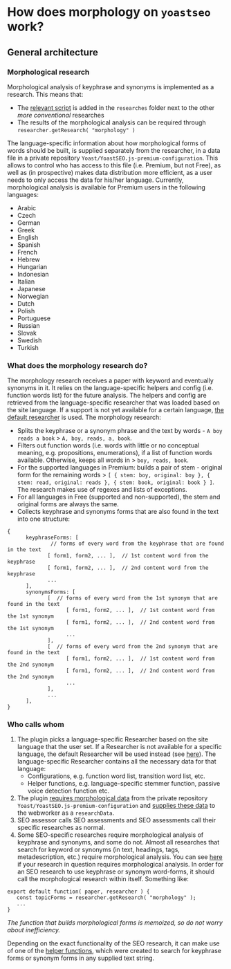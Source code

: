 # How does morphology on `yoastseo` work?
## General architecture
### Morphological research
Morphological analysis of keyphrase and synonyms is implemented as a research. This means that:

* The [relevant script](https://github.com/Yoast/wordpress-seo/blob/trunk/packages/yoastseo/src/languageProcessing/researches/getWordForms.js) is added in the `researches` folder next to the other _more conventional_ researches
* The results of the morphological analysis can be required through `researcher.getResearch( "morphology" )`

The language-specific information about how morphological forms of words should be built, is supplied separately from the researcher, in a data file in a private repository `Yoast/YoastSEO.js-premium-configuration`. This allows to control who has access to this file (i.e. Premium, but not Free), as well as (in prospective) makes data distribution more efficient, as a user needs to only access the data for his/her language. Currently, morphological analysis is available for Premium users in the following languages:
* Arabic
* Czech
* German
* Greek
* English
* Spanish
* French
* Hebrew
* Hungarian
* Indonesian
* Italian
* Japanese
* Norwegian
* Dutch
* Polish
* Portuguese
* Russian
* Slovak
* Swedish
* Turkish

### What does the morphology research do?
The morphology research receives a paper with keyword and eventually synonyms in it. It relies on the language-specific helpers and config (i.e. function words list) for the future analysis. The helpers and config are retrieved from the language-specific researcher that was loaded based on the site language. If a support is not yet available for a certain language, [the default researcher](https://github.com/Yoast/wordpress-seo/blob/trunk/packages/yoastseo/src/languageProcessing/languages/_default/Researcher.js) is used.
The morphology research:

* Splits the keyphrase or a synonym phrase and the text by words - `A boy reads a book` > `A, boy, reads, a, book`.
* Filters out function words (i.e. words with little or no conceptual meaning, e.g. propositions, enumerations), if a list of function words available. Otherwise, keeps all words in > `boy, reads, book`.
* For the supported languages in Premium: builds a pair of stem - original form for the remaining words > `[ { stem: boy, original: boy }, { stem: read, original: reads }, { stem: book, original: book } ]`. The research makes use of regexes and lists of exceptions.
* For all languages in Free (supported and non-supported), the stem and original forms are always the same.
* Collects keyphrase and synonyms forms that are also found in the text into one structure:
````
{
      keyphraseForms: [
              // forms of every word from the keyphrase that are found in the text
             [ form1, form2, ... ],  // 1st content word from the keyphrase
             [ form1, form2, ... ],  // 2nd content word from the keyphrase
             ...
      ],
      synonymsForms: [
             [  // forms of every word from the 1st synonym that are found in the text
                   [ form1, form2, ... ],  // 1st content word from the 1st synonym
                   [ form1, form2, ... ],  // 2nd content word from the 1st synonym
                   ...
             ],
             [  // forms of every word from the 2nd synonym that are found in the text
                   [ form1, form2, ... ],  // 1st content word from the 2nd synonym
                   [ form1, form2, ... ],  // 2nd content word from the 2nd synonym
                   ...
             ],
             ...
      ],
}
````
### Who calls whom
1. The plugin picks a language-specific Researcher based on the site language that the user set. If a Researcher is not available for a specific language, the default Researcher will be used instead (see [here](https://github.com/Yoast/wordpress-seo/blob/81b13cd9eba09d82e0f0b6262b716aa288e5cc29/src/helpers/language-helper.php#L46)). The language-specific Researcher contains all the necessary data for that language:
   * Configurations, e.g. function word list, transition word list, etc.
   * Helper functions, e.g. language-specific stemmer function, passive voice detection function etc.
2. The plugin [requires morphological data](https://github.com/Yoast/my-yoast/issues/1918) from the private repository `Yoast/YoastSEO.js-premium-configuration` and [supplies these data](https://github.com/Yoast/YoastSEO.js/issues/1809) to the webworker as a `researchData`.
3. SEO assessor calls SEO assessments and SEO assessments call their specific researches as normal.
4. Some SEO-specific researches require morphological analysis of keyphrase and synonyms, and some do not. Almost all researches that search for keyword or synonyms (in text, headings, tags, metadescription, etc.) require morphological analysis. You can see [here](https://github.com/Yoast/YoastSEO.js/issues/1558) if your research in question requires morphological analysis.
In order for an SEO research to use keyphrase or synonym word-forms, it should call the morphological research within itself. Something like:

````
export default function( paper, researcher ) {
   const topicForms = researcher.getResearch( "morphology" );
   ...
}
````
_The function that builds morphological forms is memoized, so do not worry about inefficiency._

Depending on the exact functionality of the SEO research, it can make use of one of the [helper functions](https://github.com/Yoast/javascript/blob/develop/packages/yoastseo/src/researches/findKeywordFormsInString.js), which were created to search for keyphrase forms or synonym forms in any supplied text string.


